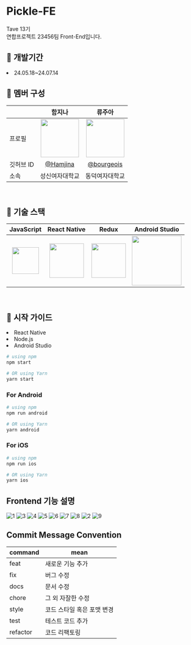 # Pickle-FE

Tave 13기
<br>
연합프로젝트 23456팀 Front-End입니다.
<br>


## 📆 개발기간
<li> 24.05.18~24.07.14
<br>

## 👤 멤버 구성

|       | 함지나    | 류주아    |
|-------|:---------:|:---------:|
| 프로필    | <img src="https://avatars.githubusercontent.com/u/156528356?s=400&u=4760801211282592c4eb917efb1e6760b68aec20&v=4" width="100"/> | <img src="https://avatars.githubusercontent.com/u/133302526?v=4" width="100"/> |
| 깃허브 ID   | [@Hamjina](https://github.com/Hamjina) | [@bourgeois](https://github.com/bourgeois46) |
| 소속  | 성신여자대학교 | 동덕여자대학교 |


<br>

## 🔨 기술 스택

| JavaScript                                           | React Native                                           | Redux                                                | Android Studio |
|:----------------------------------------------------:|:-----------------------------------------------------:|:----------------------------------------------------:|:----------------------------------------------------:|
| <img src="https://cdn.worldvectorlogo.com/logos/javascript-1.svg" width="70" height="70"/> | <img src="https://cdn.worldvectorlogo.com/logos/react-native-1.svg" width="90" height="90"/> | <img src="https://cdn.worldvectorlogo.com/logos/redux.svg" width="90" height="90"/> | <img src="https://cdn.worldvectorlogo.com/logos/android-studio-1.svg" width="130" height="130"/> |


<br>

## 🏃 시작 가이드

<li> React Native
<li> Node.js
<li> Android Studio

 <br>

```bash
# using npm
npm start

# OR using Yarn
yarn start
```

### For Android

```bash
# using npm
npm run android

# OR using Yarn
yarn android
```

### For iOS

```bash
# using npm
npm run ios

# OR using Yarn
yarn ios
```


## Frontend 기능 설명
![1](https://github.com/user-attachments/assets/55e76c16-28e5-42f8-a8ff-7ad648976ea1)
![3](https://github.com/user-attachments/assets/33ebced1-46cc-41e2-bbad-daacb4995523)
![4](https://github.com/user-attachments/assets/ec7d98d2-f591-49be-b520-ddc50b6ce6a3)
![5](https://github.com/user-attachments/assets/adf84bd9-6cb0-4689-800b-dbaa9bad8b68)
![6](https://github.com/user-attachments/assets/bcb0c793-982b-44b2-9fe5-4e488e52d919)
![7](https://github.com/user-attachments/assets/64d33d5f-9b37-4240-a8a4-c041c9cd44f0)
![8](https://github.com/user-attachments/assets/eabd300b-fe72-4d07-b942-79852d773230)
![2](https://github.com/user-attachments/assets/7836adfd-a61d-4c47-b089-58cb835045a1)
![9](https://github.com/user-attachments/assets/e7ef7f40-453b-4205-a856-d9f68fd4d505)


## Commit Message Convention
| command | mean |
| --- | --- |
| feat | 새로운 기능 추가 |
| fix | 버그 수정 |
| docs | 문서 수정 |
| chore | 그 외 자잘한 수정 |
| style | 코드 스타일 혹은 포맷 변경 |
| test | 테스트 코드 추가 |
| refactor | 코드 리팩토링 |


